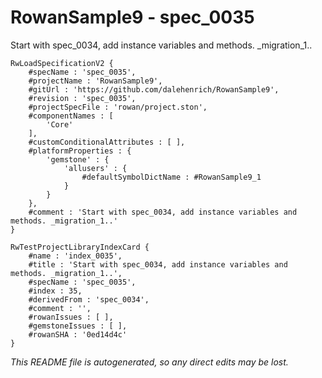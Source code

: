 # RowanSample9 - spec_0035
Start with spec_0034, add instance variables and methods. _migration_1..
```
RwLoadSpecificationV2 {
	#specName : 'spec_0035',
	#projectName : 'RowanSample9',
	#gitUrl : 'https://github.com/dalehenrich/RowanSample9',
	#revision : 'spec_0035',
	#projectSpecFile : 'rowan/project.ston',
	#componentNames : [
		'Core'
	],
	#customConditionalAttributes : [ ],
	#platformProperties : {
		'gemstone' : {
			'allusers' : {
				#defaultSymbolDictName : #RowanSample9_1
			}
		}
	},
	#comment : 'Start with spec_0034, add instance variables and methods. _migration_1..'
}

RwTestProjectLibraryIndexCard {
	#name : 'index_0035',
	#title : 'Start with spec_0034, add instance variables and methods. _migration_1..',
	#specName : 'spec_0035',
	#index : 35,
	#derivedFrom : 'spec_0034',
	#comment : '',
	#rowanIssues : [ ],
	#gemstoneIssues : [ ],
	#rowanSHA : '0ed14d4c'
}
```

*This README file is autogenerated, so any direct edits may be lost.*
